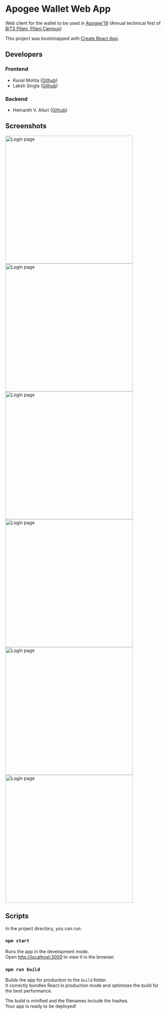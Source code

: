 # Apogee Wallet Web App

Web client for the wallet to be used in [Apogee'19](https://bits-apogee.org/) (Annual technical fest of [BITS Pilani, Pilani Campus](https://www.bits-pilani.ac.in/Pilani/index.aspx))

This project was bootstrapped with [Create React App](https://github.com/facebook/create-react-app).

## Developers

### Frontend
 - Kunal Mohta ([Github](https://github.com/kunal-mohta))
 - Laksh Singla ([Github](https://github.com/LakshSingla/))

### Backend
 - Hemanth V. Alluri ([Github](https://github.com/hypro999))

## Screenshots
<img src = "/screenshots/w1.png" alt = "Login page" width = "400"/> <img src = "/screenshots/w2.png" alt = "Login page" width = "400"/>
<img src = "/screenshots/w3.png" alt = "Login page" width = "400"/> <img src = "/screenshots/w4.png" alt = "Login page" width = "400"/>
<img src = "/screenshots/w5.png" alt = "Login page" width = "400"/> <img src = "/screenshots/w6.png" alt = "Login page" width = "400"/>

## Scripts

In the project directory, you can run:

### `npm start`

Runs the app in the development mode.<br>
Open [http://localhost:3000](http://localhost:3000) to view it in the browser.

### `npm run build`

Builds the app for production to the `build` folder.<br>
It correctly bundles React in production mode and optimizes the build for the best performance.

The build is minified and the filenames include the hashes.<br>
Your app is ready to be deployed!

